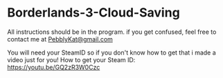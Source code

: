 # Borderlands-3-Cloud-Saving

All instructions should be in the program. if you get confused, feel free to contact me at PebblyKat@gmail.com

You will need your SteamID so if you don't know how to get that i made a video just for you!
How to get your Steam ID: https://youtu.be/GQ2zR3W0Czc

